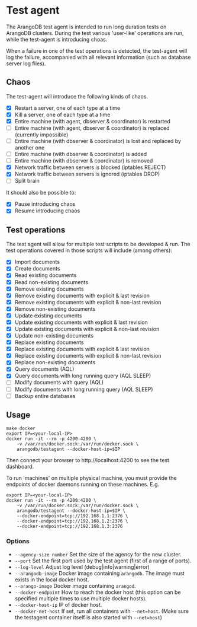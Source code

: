 # Test agent 

The ArangoDB test agent is intended to run long duration tests on ArangoDB clusters.
During the test various 'user-like' operations are run, while the test-agent is 
introducing choas.

When a failure in one of the test operations is detected, the test-agent will log the 
failure, accompanied with all relevant information (such as database server log files).

## Chaos 

The test-agent will introduce the following kinds of chaos.

- [x] Restart a server, one of each type at a time 
- [x] Kill a server, one of each type at a time 
- [x] Entire machine (with agent, dbserver & coordinator) is restarted 
- [ ] Entire machine (with agent, dbserver & coordinator) is replaced (currently impossible)
- [ ] Entire machine (with dbserver & coordinator) is lost and replaced by another one 
- [ ] Entire machine (with dbserver & coordinator) is added 
- [ ] Entire machine (with dbserver & coordinator) is removed
- [x] Network traffic between servers is blocked (iptables REJECT)
- [x] Network traffic between servers is ignored (iptables DROP)
- [ ] Split brain

It should also be possible to:

- [x] Pause introducing chaos 
- [x] Resume introducing chaos 

## Test operations 

The test agent will allow for multiple test scripts to be developed & run.
The test operations covered in those scripts will include (among others):

- [x] Import documents 
- [x] Create documents
- [x] Read existing documents 
- [x] Read non-existing documents 
- [x] Remove existing documents 
- [x] Remove existing documents with explicit & last revision
- [x] Remove existing documents with explicit & non-last revision
- [x] Remove non-existing documents 
- [x] Update existing documents 
- [x] Update existing documents with explicit & last revision
- [x] Update existing documents with explicit & non-last revision
- [x] Update non-existing documents 
- [x] Replace existing documents 
- [x] Replace existing documents with explicit & last revision
- [x] Replace existing documents with explicit & non-last revision
- [x] Replace non-existing documents 
- [x] Query documents (AQL)
- [x] Query documents with long running query (AQL SLEEP)
- [ ] Modify documents with query (AQL)
- [ ] Modify documents with long running query (AQL SLEEP)
- [ ] Backup entire databases

## Usage 

```
make docker
export IP=<your-local-IP>
docker run -it --rm -p 4200:4200 \
    -v /var/run/docker.sock:/var/run/docker.sock \
    arangodb/testagent --docker-host-ip=$IP
```

Then connect your browser to http://localhost:4200 to see the test dashboard.

To run 'machines' on multiple physical machine, you must provide the endpoints of docker daemons running on 
these machines. E.g.

```
export IP=<your-local-IP>
docker run -it --rm -p 4200:4200 \
    -v /var/run/docker.sock:/var/run/docker.sock \
    arangodb/testagent --docker-host-ip=$IP \
    --docker-endpoint=tcp://192.168.1.1:2376 \
    --docker-endpoint=tcp://192.168.1.2:2376 \
    --docker-endpoint=tcp://192.168.1.3:2376
```

### Options 

- `--agency-size number` Set the size of the agency for the new cluster.
- `--port` Set the first port used by the test agent (first of a range of ports). 
- `--log-level` Adjust log level (debug|info|warning|error)
- `--arangodb-image` Docker image containing `arangodb`. The image must exists in the local docker host.
- `--arango-image` Docker image containing `arangod`.
- `--docker-endpoint` How to reach the docker host (this option can be specified multiple times to use multiple docker hosts).
- `--docker-host-ip` IP of docker host.
- `--docker-net-host` If set, run all containers with `--net=host`. (Make sure the testagent container itself is also started with `--net=host`)
